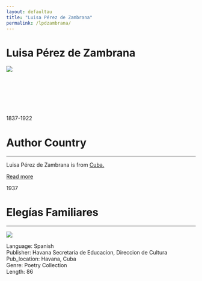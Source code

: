 ```yaml
---
layout: defaultau
title: "Luisa Pérez de Zambrana"
permalink: /lpdzambrana/
---
```

<!-- partial:index.partial.html -->
<div class="content">
     <h1>Luisa Pérez de Zambrana</h1>
    <div class="quote">
        <div><img src="https://upload.wikimedia.org/wikipedia/commons/thumb/0/07/Luisa_P%C3%A9rez_de_Zambrana_%28cropped%29.jpg/330px-Luisa_P%C3%A9rez_de_Zambrana_%28cropped%29.jpg" class="logo"></div>
    </div>
    <div class="timeline">
        <div style="padding-bottom:100px;"></div>
        <div class="block">
             <div class="date right"><p class="right"> 1837-1922 </p></div>
            <div class="dot"></div>
            <div class="left first">
            <div class="author_country">
                <h1>Author Country</h1><hr>
          <div class="aclocation">  <p>Luisa Pérez de Zambrana is from <a href="{{ site.baseurl }}/14">Cuba.</a></p></div>
              <div class="acreadmore">  <a href="https://en.wikipedia.org/wiki/Luisa_P%C3%A9rez_de_Zambrana" target="_blank">Read more</a></div>
            </div>
            </div>
        <div class="block">
            <div class="date left"><p class="left">1937</p></div>
            <div class="dot"></div>
            <div class="right">
                <h1>Elegías Familiares</h1><hr>
                <p><img src="https://scontent-sju1-1.xx.fbcdn.net/v/t1.6435-9/118729121_191005816018721_9203796452628727783_n.jpg?_nc_cat=101&ccb=1-7&_nc_sid=973b4a&_nc_ohc=1ETZwqpHJC8AX9e_gIv&_nc_ht=scontent-sju1-1.xx&oh=00_AfBq5kxmFYN6c7j4_-A4cv61c9_ufG6O-hvAR-0FNstNmw&oe=63C17B7B"></p>
                <p>
                Language: Spanish<br/>
                Publisher: Havana Secretaria de Educacion, Direccion de Cultura<br/>
                Pub_location: Havana, Cuba<br/>
                Genre: Poetry Collection<br/>
                Length: 86<br/>                   </p>
            </div>
        </div>
